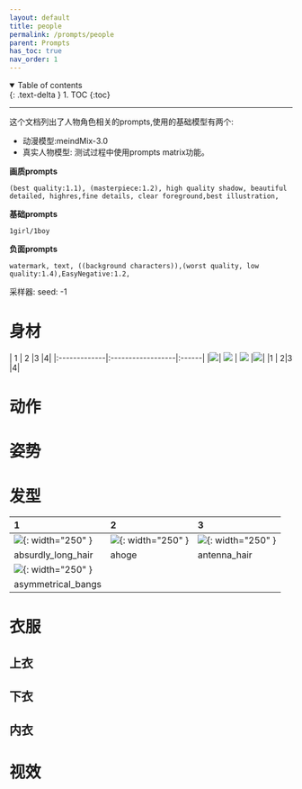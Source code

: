 ```yaml
---
layout: default
title: people
permalink: /prompts/people
parent: Prompts
has_toc: true
nav_order: 1
---
```

<details open markdown="block">
  <summary>
    Table of contents
  </summary>
  {: .text-delta }
1. TOC
{:toc}
</details>

----
这个文档列出了人物角色相关的prompts,使用的基础模型有两个:
- 动漫模型:meindMix-3.0
- 真实人物模型:
测试过程中使用prompts matrix功能。


**画质prompts**
```
(best quality:1.1), (masterpiece:1.2), high quality shadow, beautiful detailed, highres,fine details, clear foreground,best illustration,
```
**基础prompts**
```
1girl/1boy
```
**负面prompts**
```
watermark, text, ((background characters)),(worst quality, low quality:1.4),EasyNegative:1.2,
```

采样器:
seed: -1 




# 身材

| 1  | 2  |3 |4|
|:-------------|:------------------|:------|
|![]({{site.url}}/assets/images/prompts-camera.jpg)| ![]({{site.url}}/assets/images/prompts-camera.jpg) | ![]({{site.url}}/assets/images/prompts-camera.jpg)  |![]({{site.url}}/assets/images/prompts-camera.jpg)|
|1 | 2|3 |4|












# 动作


# 姿势




# 发型

| 1  | 2  | 3 |
|:---|:---|:---|
|![]({{site.url}}/assets/images/prompts-absurdly_long_hair.png){: width="250" } | ![]({{site.url}}/assets/images/prompts-ahoge.png){: width="250" }|![]({{site.url}}/assets/images/prompts-antenna_hair.png){: width="250" }|
|absurdly_long_hair | ahoge| antenna_hair |
| ![]({{site.url}}/assets/images/prompts-asymmetrical_bangs.png){: width="250" } | | |
|asymmetrical_bangs | | |

# 衣服
## 上衣


## 下衣


## 内衣







# 视效






